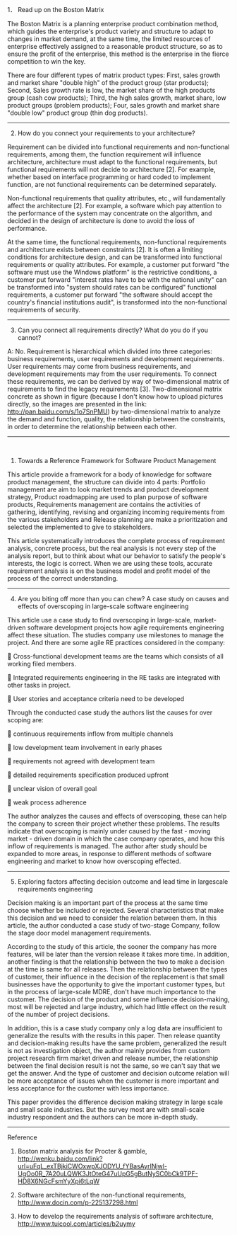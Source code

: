 1．	Read up on the Boston Matrix

The Boston Matrix is a planning enterprise product combination method, which guides the enterprise's product variety and structure to adapt to changes in market demand, at the same time, the limited resources of enterprise effectively assigned to a reasonable product structure, so as to ensure the profit of the enterprise, this method is the enterprise in the fierce competition to win the key.

There are four different types of matrix product types: First, sales growth and market share "double high" of the product group (star products); Second, Sales growth rate is low, the market share of the high products group (cash cow products); Third, the high sales growth, market share, low product groups (problem products); Four, sales growth and market share "double low" product group (thin dog products).

----------------------

2. How do you connect your requirements to your architecture? 

Requirement can be divided into functional requirements and non-functional requirements, among them, the function requirement will influence architecture, architecture must adapt to the functional requirements, but functional requirements will not decide to architecture [2]. For example, whether based on interface programming or hard coded to implement function, are not functional requirements can be determined separately.

Non-functional requirements that quality attributes, etc., will fundamentally affect the architecture [2]. For example, a software which pay attention to the performance of the system may concentrate on the algorithm, and decided in the design of architecture is done to avoid the loss of performance.

At the same time, the functional requirements, non-functional requirements and architecture exists between constraints [2]. It is often a limiting conditions for architecture design, and can be transformed into functional requirements or quality attributes. For example, a customer put forward "the software must use the Windows platform" is the restrictive conditions, a customer put forward "interest rates have to be with the national unity" can be transformed into "system should rates can be configured" functional requirements, a customer put forward "the software should accept the country's financial institutions audit", is transformed into the non-functional requirements of security.

----------------------

3. Can you connect all requirements directly? What do you do if you cannot?

A: No. Requirement is hierarchical which divided into three categories: business requirements, user requirements and development requirements. User requirements may come from business requirements, and development requirements may from the user requirements. To connect these requirements, we can be derived by way of two-dimensional matrix of requirements to find the legacy requirements [3]. Two-dimensional matrix concrete as shown in figure (because I don't know how to upload pictures directly, so the images are presented in the link: http://pan.baidu.com/s/1o7SnPMU) by two-dimensional matrix to analyze the demand and function, quality, the relationship between the constraints, in order to determine the relationship between each other.

----------------------
 
1.	Towards a Reference Framework for Software Product Management

This article provide a framework for a body of knowledge for software product management, the structure can divide into 4 parts: Portfolio management are aim to look market trends and product development strategy, Product roadmapping are used to plan purpose of software products, Requirements management are contains the activities of gathering, identifying, revising and organizing incoming requirements from the various stakeholders and Release planning are make a prioritization and selected the implemented to give to stakeholders.

This article systematically introduces the complete process of requirement analysis, concrete process, but the real analysis is not every step of the analysis report, but to think about what our behavior to satisfy the people's interests, the logic is correct. When we are using these tools, accurate requirement analysis is on the business model and profit model of the process of the correct understanding.

----------------------

4.	Are you biting off more than you can chew? A case study on causes and effects of overscoping in large-scale software engineering

This article use a case study to find overscoping in large-scale, market-driven software development projects how agile requirements engineering affect these situation. The studies company use milestones to manage the project. And there are some agile RE practices considered in the company:

	Cross-functional development teams are the teams which consists of all working filed members.

	Integrated requirements engineering in the RE tasks are integrated with other tasks in project. 

	User stories and acceptance criteria need to be developed

Through the conducted case study the authors list the causes for over scoping are:

	continuous requirements inflow from multiple channels

	low development team involvement in early phases

	requirements not agreed with development team

	detailed requirements specification produced upfront

	unclear vision of overall goal

	weak process adherence

The author analyzes the causes and effects of overscoping, these can help the company to screen their project whether these problems. The results indicate that overscoping is mainly under caused by the fast - moving market - driven domain in which the case company operates, and how this inflow of requirements is managed. The author after study should be expanded to more areas, in response to different methods of software engineering and market to know how overscoping effected.

----------------------

5.	Exploring factors affecting decision outcome and lead time in largescale requirements engineering

Decision making is an important part of the process at the same time choose whether be included or rejected. Several characteristics that make this decision and we need to consider the relation between them. In this article, the author conducted a case study of two-stage Company, follow the stage door model management requirements. 

According to the study of this article, the sooner the company has more features, will be later than the version release it takes more time. In addition, another finding is that the relationship between the two to make a decision at the time is same for all releases. Then the relationship between the types of customer, their influence in the decision of the replacement is that small businesses have the opportunity to give the important customer types, but in the process of large-scale MDRE, don't have much importance to the customer. The decision of the product and some influence decision-making, most will be rejected and large industry, which had little effect on the result of the number of project decisions.

In addition, this is a case study company only a log data are insufficient to generalize the results with the results in this paper. Then release quantity and decision-making results have the same problem, generalized the result is not as investigation object, the author mainly provides from custom project research firm market driven and release number, the relationship between the final decision result is not the same, so we can't say that we get the answer. And the type of customer and decision outcome relation will be more acceptance of issues when the customer is more important and less acceptance for the customer with less importance. 

This paper provides the difference decision making strategy in large scale and small scale industries. But the survey most are with small-scale industry respondent and the authors can be more in-depth study.

----------------------

Reference

1.	Boston matrix analysis for Procter & gamble, http://wenku.baidu.com/link?url=uFqL_exTBjkiCWOxwpXJODYU_fYBasAyrINjwl-UgOo0R_7A20uLQWK3JtOteG47uUpG5gButNySC0bCk9TPF-HD8X6NGcFsmYyXpi6tLqW

2.	Software architecture of the non-functional requirements, http://www.docin.com/p-225137298.html

3.	How to develop the requirements analysis of software architecture, http://www.tuicool.com/articles/b2uymy

